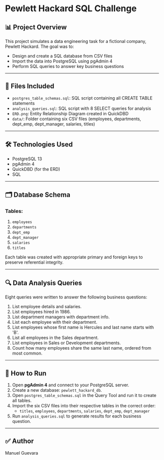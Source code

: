 # Pewlett Hackard SQL Challenge

## 📊 Project Overview
This project simulates a data engineering task for a fictional company, Pewlett Hackard. The goal was to:
- Design and create a SQL database from CSV files
- Import the data into PostgreSQL using pgAdmin 4
- Perform SQL queries to answer key business questions

---

## 📁 Files Included
- `postgres_table_schemas.sql`: SQL script containing all CREATE TABLE statements
- `analysis_queries.sql`: SQL script with 8 SELECT queries for analysis
- `ERD.png`: Entity Relationship Diagram created in QuickDBD
- `data/`: Folder containing six CSV files (employees, departments, dept_emp, dept_manager, salaries, titles)

---

## 🛠 Technologies Used
- PostgreSQL 13
- pgAdmin 4
- QuickDBD (for the ERD)
- SQL

---

## 🗂 Database Schema

### Tables:
1. `employees`
2. `departments`
3. `dept_emp`
4. `dept_manager`
5. `salaries`
6. `titles`

Each table was created with appropriate primary and foreign keys to preserve referential integrity.

---

## 🔍 Data Analysis Queries
Eight queries were written to answer the following business questions:
1. List employee details and salaries.
2. List employees hired in 1986.
3. List department managers with department info.
4. List each employee with their department.
5. List employees whose first name is Hercules and last name starts with 'B'.
6. List all employees in the Sales department.
7. List employees in Sales or Development departments.
8. Count how many employees share the same last name, ordered from most common.

---

## 🚀 How to Run

1. Open **pgAdmin 4** and connect to your PostgreSQL server.
2. Create a new database: `pewlett_hackard_db`.
3. Open `postgres_table_schemas.sql` in the Query Tool and run it to create all tables.
4. Import the six CSV files into their respective tables in the correct order:
   - `titles`, `employees`, `departments`, `salaries`, `dept_emp`, `dept_manager`
5. Run `analysis_queries.sql` to generate results for each business question.

---

## ✅ Author
Manuel Guevara

